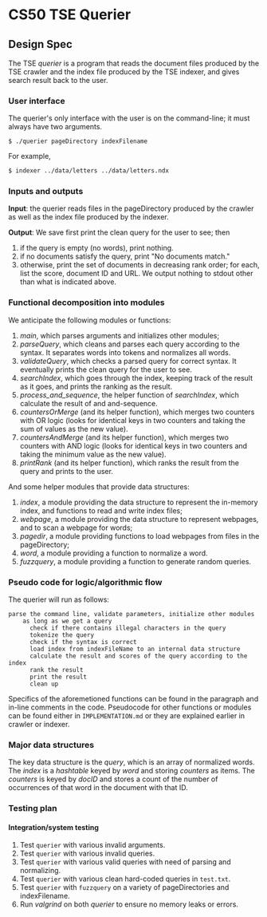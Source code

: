 # CS50 TSE Querier
## Design Spec

The TSE *querier* is a program that reads the document files produced by the TSE crawler and the index file produced by the TSE indexer, and gives search result back to the user.

### User interface

The querier's only interface with the user is on the command-line; it must always have two arguments.

```
$ ./querier pageDirectory indexFilename
```

For example,

``` bash
$ indexer ../data/letters ../data/letters.ndx
```

### Inputs and outputs

**Input**: the querier reads files in the pageDirectory produced by the crawler as well as the index file produced by the indexer.

**Output**: We save first print the clean query for the user to see; then
1. if the query is empty (no words), print nothing.
2. if no documents satisfy the query, print "No documents match."
3. otherwise, print the set of documents in decreasing rank order; for each, list the score, document ID and URL.
We output nothing to stdout other than what is indicated above.

### Functional decomposition into modules

We anticipate the following modules or functions:

 1. *main*, which parses arguments and initializes other modules;
 2. *parseQuery*, which cleans and parses each query according to the syntax. It separates words into tokens and normalizes all words. 
 3. *validateQuery*, which checks a parsed query for correct syntax. It eventually prints the clean query for the user to see.
 4. *searchIndex*, which goes through the index, keeping track of the result as it goes, and prints the ranking as the result.
 5. *process_and_sequence*, the helper function of *searchIndex*, which calculate the result of and and-sequence.
 6. *countersOrMerge* (and its helper function), which merges two counters with OR logic (looks for identical keys in two counters and taking the sum of values as the new value).
 7. *countersAndMerge* (and its helper function), which merges two counters with AND logic (looks for identical keys in two counters and taking the minimum value as the new value).
 9. *printRank* (and its helper function), which ranks the result from the query and prints to the user.

And some helper modules that provide data structures:

 1. *index*, a module providing the data structure to represent the in-memory index, and functions to read and write index files;
 2. *webpage*, a module providing the data structure to represent webpages, and to scan a webpage for words;
 3. *pagedir*, a module providing functions to load webpages from files in the pageDirectory;
 4. *word*, a module providing a function to normalize a word.
 5. *fuzzquery*, a module providing a function to generate random queries.


### Pseudo code for logic/algorithmic flow

The querier will run as follows:

    parse the command line, validate parameters, initialize other modules
        as long as we get a query
          check if there contains illegal characters in the query
          tokenize the query
          check if the syntax is correct
          load index from indexFileName to an internal data structure
          calculate the result and scores of the query according to the index
          rank the result
          print the result
          clean up


Specifics of the aforemetioned functions can be found in the paragraph and in-line comments in the code. Pseudocode for other functions or modules can be found either in `IMPLEMENTATION.md` or they are explained earlier in crawler or indexer.


### Major data structures

The key data structure is the *query*, which is an array of normalized words.
The *index* is a *hashtable* keyed by *word* and storing *counters* as items.
The *counters* is keyed by *docID* and stores a count of the number of occurrences of that word in the document with that ID. 


### Testing plan
#### Integration/system testing
1. Test `querier` with various invalid arguments.
2. Test `querier` with various invalid queries.
3. Test `querier` with various valid queries with need of parsing and normalizing.
4. Test `querier` with various clean hard-coded queries in `test.txt`.
5. Test `querier` with `fuzzquery` on a variety of pageDirectories and indexFilename.
6. Run *valgrind* on both *querier* to ensure no memory leaks or errors.